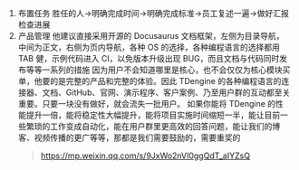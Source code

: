 <!--
 * @Author: your name
 * @Date: 2022-04-25 10:42:52
 * @LastEditTime: 2022-04-25 10:44:05
 * @LastEditors: your name
 * @Description: 打开koroFileHeader查看配置 进行设置: https://github.com/OBKoro1/koro1FileHeader/wiki/%E9%85%8D%E7%BD%AE
 * @FilePath: /fe_interview/团队管理/团队管理.md
-->

1. 布置任务
   胜任的人->明确完成时间->明确完成标准->员工复述一遍->做好汇报检查进展
2. 产品管理
   他建议直接采用开源的 Docusaurus 文档框架，左侧为目录导航，中间为正文，右侧为页内导航，各种 OS 的选择，各种编程语言的选择都用 TAB 健，示例代码进入 CI，以免版本升级出现 BUG，而且文档与代码同时发布等等一系列的措施
   因为用户不会知道哪里是核心，也不会仅仅为核心模块买单，他要的是完整的产品和完整的体验。因此 TDengine 的各种编程语言的连接器、文档、GitHub、官网、演示程序、客户案例、乃至用户群的互动都至关重要。只要一块没有做好，就会流失一批用户。
   如果你能将 TDengine 的性能提升一倍，能将稳定性大幅提升，能将项目实施时间缩短一半，能让目前一些繁琐的工作变成自动化，能在用户群里更高效的回答问题，能让我们的博客、视频传播的更广等等，那都是我们需要鼓励的，需要重奖的
   > https://mp.weixin.qq.com/s/9JxWo2nVI0ggQdT_aIYZsQ
